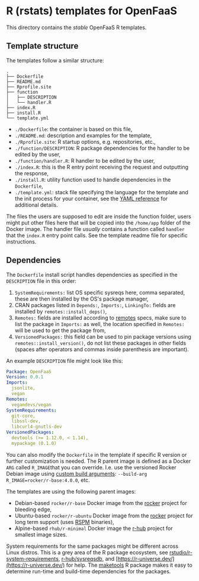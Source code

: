 # R (rstats) templates for OpenFaaS

This directory contains the _stable_ OpenFaaS R templates.

## Template structure

The templates follow a similar structure:

```tree
.
├── Dockerfile
├── README.md
├── Rprofile.site
├── function
│   ├── DESCRIPTION
│   └── handler.R
├── index.R
├── install.R
└── template.yml
```

- `./Dockerfile`: the container is based on this file,
- `./README.md`: description and examples for the template,
- `./Rprofile.site`: R startup options, e.g. repositories, etc.,
- `./function/DESCRIPTION`: R package dependencies for the handler to be edited by the user,
- `./function/handler.R`: R handler to be edited by the user,
- `./index.R`: this is the R entry point receiving the request and outputting the response,
- `./install.R`: utility function used to handle dependencies in the `Dockerfile`,
- `./template.yml`: stack file specifying the language for the template and the init process for your container, see the [YAML reference](https://docs.openfaas.com/reference/yaml/) for additional details.

The files the users are supposed to edit are inside the function folder,
users might put other files here that will be copied into the `/home/app`
folder of the Docker image. The handler file _usually_ contains a function called
`handler` that the `index.R` entry point calls. See the template readme file
for specific instructions.

## Dependencies

The `Dockerfile` install script handles dependencies as specified in the
`DESCRIPTION` file in this order:

1. `SystemRequirements:` list OS specific sysreqs here, comma separated, these are then installed by the OS's package manager,
2. CRAN packages listed in `Depends:`, `Imports:`, `LinkingTo:` fields are installed by `remotes::install_deps()`,
3. `Remotes:` fields are installed according to [remotes](https://cran.r-project.org/web/packages/remotes/vignettes/dependencies.html) specs, make sure to list the package in `Imports:` as well, the location specified in `Remotes:` will be used to get the package from,
4. `VersionedPackages:` this field can be used to pin package versions using `remotes::install_version()`, do not list these packages in other fields (spaces after operators and commas inside parenthesis are important).

An example `DESCRIPTION` file might look like this:

```yaml
Package: OpenFaaS
Version: 0.0.1
Imports:
  jsonlite,
  vegan
Remotes:
  vegandevs/vegan
SystemRequirements:
  git-core,
  libssl-dev,
  libcurl4-gnutls-dev
VersionedPackages:
  devtools (>= 1.12.0, < 1.14),
  mypackage (0.1.0)
```

You can also modify the `Dockerfile` in the template if specific
R version or further customization is needed. The R parent image is defined as a Docker `ARG` called `R_IMAGE`that you can override. I.e. use the versioned Rocker Debian image using [custom build arguments](https://docs.openfaas.com/cli/build/#30-pass-custom-build-arguments): `--build-arg R_IMAGE=rocker/r-base:4.0.0`, etc.

The templates are using the following parent images:

- Debian-based `rocker/r-base` Docker image from the [rocker](https://github.com/rocker-org/rocker/tree/master/r-base) project for bleeding edge,
- Ubuntu-based `rocker/r-ubuntu` Docker image from the [rocker](https://github.com/rocker-org/rocker/tree/master/r-ubuntu) project for long term support (uses [RSPM](https://packagemanager.rstudio.com/client/) binaries),
- Alpine-based `rhub/r-minimal` Docker image the [r-hub](https://github.com/r-hub/r-minimal) project for smallest image sizes.

System requirements for the same packages might be different across
Linux distros. This is a grey area of the R package ecosystem, see
[rstudio/r-system-requirements](https://github.com/rstudio/r-system-requirements),
[r-hub/sysreqsdb](https://github.com/r-hub/sysreqsdb),
and [https://r-universe.dev/](https://r-universe.dev/) for help. The [maketools](https://cran.r-project.org/web/packages/maketools/vignettes/sysdeps.html) R package makes it easy to determine run-time and build-time dependencies for the packages.
